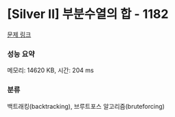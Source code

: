 # [Silver II] 부분수열의 합 - 1182 

[문제 링크](https://www.acmicpc.net/problem/1182) 

### 성능 요약

메모리: 14620 KB, 시간: 204 ms

### 분류

백트래킹(backtracking), 브루트포스 알고리즘(bruteforcing)

